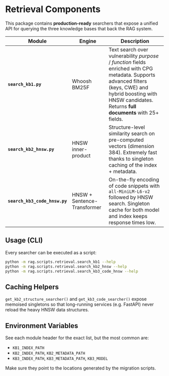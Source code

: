 # Retrieval Components

This package contains **production-ready** searchers that expose a unified API
for querying the three knowledge bases that back the RAG system.

| Module | Engine | Description |
| ------ | ------ | ----------- |
| **`search_kb1.py`** | Whoosh BM25F | Text search over vulnerability _purpose_ / _function_ fields enriched with CPG metadata. Supports advanced filters (keys, CWE) and hybrid boosting with HNSW candidates. Returns **full documents** with 25+ fields. |
| **`search_kb2_hnsw.py`** | HNSW inner-product | Structure-level similarity search on pre-computed vectors (dimension 384). Extremely fast thanks to singleton caching of the index + metadata. |
| **`search_kb3_code_hnsw.py`** | HNSW + Sentence-Transformer | On-the-fly encoding of code snippets with `all-MiniLM-L6-v2` followed by HNSW search. Singleton cache for both model and index keeps response times low. |

## Usage (CLI)
Every searcher can be executed as a script:

```bash
python -m rag.scripts.retrieval.search_kb1 --help
python -m rag.scripts.retrieval.search_kb2_hnsw --help
python -m rag.scripts.retrieval.search_kb3_code_hnsw --help
```

## Caching Helpers

`get_kb2_structure_searcher()` and
`get_kb3_code_searcher()` expose memoised singletons so that long-running
services (e.g. FastAPI) never reload the heavy HNSW data structures.

## Environment Variables
See each module header for the exact list, but the most common are:

* `KB1_INDEX_PATH`
* `KB2_INDEX_PATH`, `KB2_METADATA_PATH`
* `KB3_INDEX_PATH`, `KB3_METADATA_PATH`, `KB3_MODEL`

Make sure they point to the locations generated by the migration scripts.
